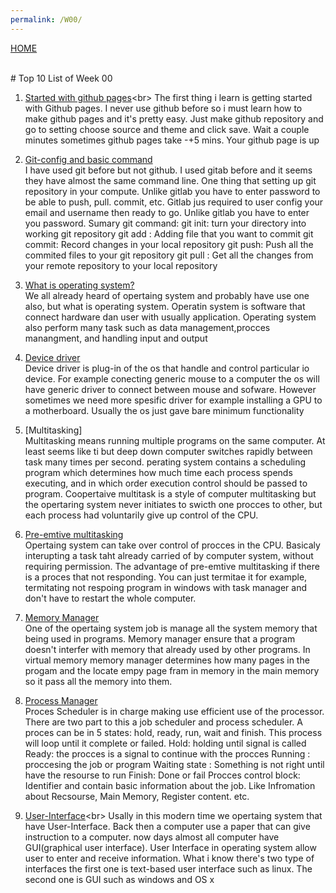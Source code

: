 ```yaml
---
permalink: /W00/
---
```

[HOME](../)

<br>
# Top 10 List of Week 00

1. [Started with github pages](https://guides.github.com/features/pages/#:~:text=Create%20Your%20Website,-Once%20you've&text=On%20the%20new%20repository%20screen,name%20to%20generate%20your%20website.&text=If%20you%20scroll%20down%20on,process%20of%20creating%20your%20site.)<br>
The first thing i learn is getting started with Github pages. I never use github before so i must learn how to make github pages and it's pretty easy. Just make github repository and go to setting choose source and theme and click save. Wait a couple minutes sometimes github pages take -+5 mins. Your github page is up 

2. [Git-config and basic command](https://git-scm.com/docs/git-config)<br>
I have used git before but not github. I used gitab before and it seems they have almost the same command line. One thing that setting up git repository in your compute. Unlike gitlab you have to enter password to be able to push, pull. commit, etc. Gitlab jus required to user config your email and username then ready to go. Unlike gitlab you have to enter you password.
Sumary git command:
git init: turn your directory into working git repository
git add : Adding file that you want to commit 
git commit: Record changes in your local repository
git push: Push all the commited files to your git repository
git pull : Get all the changes from your remote repository to your local repository

3. [What is operating system?](https://www.youtube.com/watch?v=9GDX-IyZ_C8)<br>
We all already heard of opertaing system and probably have use one also, but what is operating system. Operatin system is software that connect hardware dan user with usually application. Operating system also perform many task such as data management,procces manangment, and handling input and output 

4. [Device driver](https://www.youtube.com/watch?v=9GDX-IyZ_C8)<br>
Device driver is plug-in of the os that handle and control particular io device. For example conecting generic mouse to a computer the os will have generic driver to connect between mouse and sofware. However sometimes we need more spesific driver for example installing a GPU to a motherboard. Usually the os just gave bare minimum functionality 

6. [Multitasking]<br>
Multitasking means running multiple programs on the same computer. At least seems like ti but deep down computer switches rapidly between task many times per second. perating system contains a scheduling program which determines how much time each process spends executing, and in which order execution control should be passed to program. Coopertaive multitask is a style of computer multitasking  but the opertaring system never initiates to swicth one procces to other, but each process had voluntarily give up control of the CPU.

7. [Pre-emtive multitasking](https://www.youtube.com/watch?v=wCpAECRU-6w)<br>
Opertaing system can take over control of procces in the CPU. Basicaly interupting a task taht already carried of by computer system, without requiring permission. The
advantage of pre-emtive multitasking if there is a proces that not responding. You can just termitae it for example, termitating not respoing program in windows with task manager and don't have to restart the whole computer.

8. [Memory Manager](https://www.youtube.com/watch?v=qdkxXygc3rE)<br>
One of the opertaing system job is manage all the system memory that being used in programs. Memory manager ensure that a program doesn't interfer with memory that already used by other programs. In virtual memory memory manager determines how many pages in the progam and the locate empy page fram in memory in the main memory so it pass all the memory into them.

9. [Process Manager](https://www.youtube.com/watch?v=bS3QuOQgUu8)<br>
Proces Scheduler is in charge making use efficient use of the processor. There are two part to this a job scheduler and process scheduler. A proces can be in 5 states: hold, ready, run, wait and finish. This process will loop until it complete or failed. 
Hold: holding until signal is called
Ready: the procces is a signal to continue with the procces
Running : proccesing the job or program
Waiting state : Something is not right until have the resourse to run
Finish: Done or fail
Procces control block: Identifier and contain basic information about the job. Like Infromation about Recsourse, Main Memory, Register content. etc. 

10. [User-Interface](https://blogs.helsinki.fi/students-digital-skills/1-introduction-to-the-use-of-computers/1-1-computer-functionality/operating-system-and-user-interface/#:~:text=run%20on%20Android.-,User%20interfaces,command%20line%20using%20a%20keyboard.)<br>
Usally in this modern time we opertaing system that have User-Interface. Back then a computer use a paper that can give instruction to a computer. now days almost all computer have GUI(graphical user interface). User Interface in operating system allow user to enter and receive information. What i know there's two type of interfaces the first one is text-based user interface such as linux. The second one is GUI such as windows and OS x




